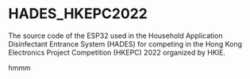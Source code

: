# HADES_HKEPC2022
The source code of the ESP32 used in the Household Application Disinfectant Entrance System (HADES) for competing in the Hong Kong Electronics Project Competition (HKEPC) 2022 organized by HKIE.

hmmm
